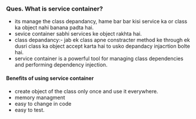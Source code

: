 ### Ques. What is service container?
* its manage the class depandancy, hame bar bar kisi service ka or class ka object nahi banana padta hai.
* sevice container sabhi services ke object rakhta hai.
* class depandancy:- jab ek class apne constracter method ke through ek dusri class ka object accept karta hai to usko depandacy injacrtion bolte hai.
* service container is a powerful tool for managing class dependencies and performing dependency injection.

#### Benefits of using service container
* create object of the class only once and use it everywhere.
* memory managment
* easy to change in code
* easy to test.